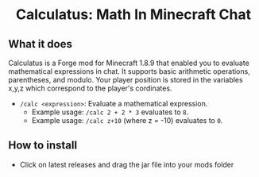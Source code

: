 <h1 align="center">
  Calculatus: Math In Minecraft Chat
</h1>

## What it does
Calculatus is a Forge mod for Minecraft 1.8.9 that enabled you to evaluate mathematical expressions in chat. It supports basic arithmetic operations, parentheses, and modulo. Your player position is stored in the variables x,y,z which correspond to the player's cordinates.
* `/calc <expression>`: Evaluate a mathematical expression.
  * Example usage: `/calc 2 + 2 * 3` evaluates to `8`.
  * Example usage: `/calc z+10` (where z = -10) evaluates to `0`.

## How to install
* Click on latest releases and drag the jar file into your mods folder
